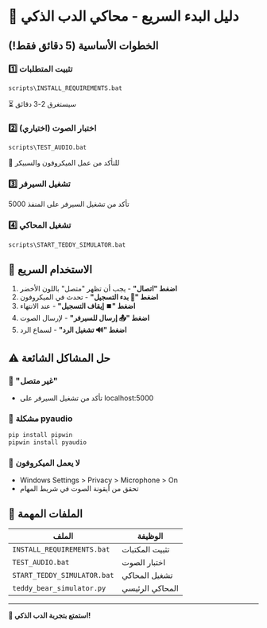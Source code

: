 # 🚀 دليل البدء السريع - محاكي الدب الذكي

## الخطوات الأساسية (5 دقائق فقط!)

### 1️⃣ تثبيت المتطلبات
```cmd
scripts\INSTALL_REQUIREMENTS.bat
```
⏳ سيستغرق 2-3 دقائق

### 2️⃣ اختبار الصوت (اختياري)
```cmd
scripts\TEST_AUDIO.bat
```
🎵 للتأكد من عمل الميكروفون والسبيكر

### 3️⃣ تشغيل السيرفر
تأكد من تشغيل السيرفر على المنفذ 5000

### 4️⃣ تشغيل المحاكي
```cmd
scripts\START_TEDDY_SIMULATOR.bat
```

## 🎯 الاستخدام السريع

1. **اضغط "اتصال"** - يجب أن تظهر "متصل" باللون الأخضر
2. **اضغط "🎤 بدء التسجيل"** - تحدث في الميكروفون
3. **اضغط "⏹️ إيقاف التسجيل"** - عند الانتهاء
4. **اضغط "📤 إرسال للسيرفر"** - لإرسال الصوت
5. **اضغط "🔊 تشغيل الرد"** - لسماع الرد

## ⚠️ حل المشاكل الشائعة

### 🔴 "غير متصل" 
- تأكد من تشغيل السيرفر على localhost:5000

### 🔴 مشكلة pyaudio
```cmd
pip install pipwin
pipwin install pyaudio
```

### 🔴 لا يعمل الميكروفون
- Windows Settings > Privacy > Microphone > On
- تحقق من أيقونة الصوت في شريط المهام

## 📁 الملفات المهمة

| الملف | الوظيفة |
|-------|---------|
| `INSTALL_REQUIREMENTS.bat` | تثبيت المكتبات |
| `TEST_AUDIO.bat` | اختبار الصوت |
| `START_TEDDY_SIMULATOR.bat` | تشغيل المحاكي |
| `teddy_bear_simulator.py` | المحاكي الرئيسي |

---

**🧸 استمتع بتجربة الدب الذكي!** 